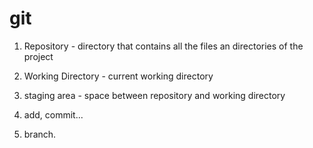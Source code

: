 
# git

1. Repository - directory that contains all the files an directories of the project

2. Working Directory - current working directory

3. staging area - space between repository and working directory

4. add, commit...


5. branch.